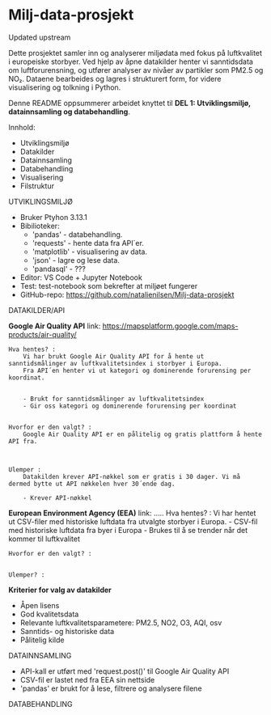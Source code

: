 # Milj-data-prosjekt
Updated upstream


Dette prosjektet samler inn og analyserer miljødata med fokus på luftkvalitet i europeiske storbyer. 
Ved hjelp av åpne datakilder henter vi sanntidsdata om luftforurensning, og utfører analyser av nivåer 
av partikler som PM2.5 og NO₂. Dataene bearbeides og lagres i strukturert form, for videre visualisering 
og tolkning i Python.

Denne README oppsummerer arbeidet knyttet til **DEL 1: Utviklingsmiljø, datainnsamling og databehandling**.


Innhold:

- Utviklingsmiljø
- Datakilder
- Datainnsamling
- Databehandling
- Visualisering
- Filstruktur


UTVIKLINGSMILJØ

- Bruker Ptyhon 3.13.1
- Bibilioteker: 
    - 'pandas' - databehandling.
    - 'requests' - hente data fra API´er. 
    - 'matplotlib' - visualisering av data. 
    - 'json' - lagre og lese data. 
    - 'pandasql' - ???
- Editor: VS Code + Jupyter Notebook
- Test: test-notebook som bekrefter at miljøet fungerer
- GitHub-repo: https://github.com/natalienilsen/Milj-data-prosjekt



DATAKILDER/API


**Google Air Quality API**
link: https://mapsplatform.google.com/maps-products/air-quality/ 

    Hva hentes? : 
        Vi har brukt Google Air Quality API for å hente ut sanntidsmålinger av luftkvalitetsindex i storbyer i Europa.
        Fra API´en henter vi ut kategori og dominerende forurensing per koordinat. 


        - Brukt for sanntidsmålinger av luftkvalitetsindex
        - Gir oss kategori og dominerende forurensing per koordinat
    
    
    Hvorfor er den valgt? : 
        Google Air Quality API er en pålitelig og gratis plattform å hente API fra. 



    Ulemper :
        Datakilden krever API-nøkkel som er gratis i 30 dager. Vi må dermed bytte ut API nøkkelen hver 30´ende dag. 

        - Krever API-nøkkel


**European Environment Agency (EEA)**
link: .....
    Hva hentes? : 
        Vi har hentet ut CSV-filer med historiske luftdata fra utvalgte storbyer i Europa. 
        - CSV-fil med historiske luftdata fra byer i Europa
        - Brukes til å se trender når det kommer til luftkvalitet

    Hvorfor er den valgt? : 


    Ulemper? : 




**Kriterier for valg av datakilder**

- Åpen lisens
- God kvalitetsdata
- Relevante luftkvalitetsparametere: PM2.5, NO2, O3, AQI, osv
- Sanntids- og historiske data
- Pålitelig kilde



DATAINNSAMLING

- API-kall er utført med 'request.post()' til Google Air Quality API
- CSV-fil er lastet ned fra EEA sin nettside
- 'pandas' er brukt for å lese, filtrere og analysere filene


DATABEHANDLING